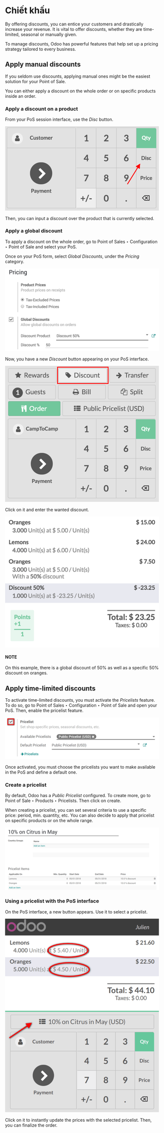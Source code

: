 # Chiết khấu

By offering discounts, you can entice your customers and drastically
increase your revenue. It is vital to offer discounts, whether they are
time-limited, seasonal or manually given.

To manage discounts, Odoo has powerful features that help set up a
pricing strategy tailored to every business.

## Apply manual discounts

If you seldom use discounts, applying manual ones might be the easiest
solution for your Point of Sale.

You can either apply a discount on the whole order or on specific
products inside an order.

### Apply a discount on a product

From your PoS session interface, use the *Disc* button.

![View of the discount button for manual discount](../../../../.gitbook/assets/discounts_01.png)

Then, you can input a discount over the product that is currently
selected.

### Apply a global discount

To apply a discount on the whole order, go to Point of
Sales ‣ Configuration ‣ Point of Sale and select your PoS.

Once on your PoS form, select *Global Discounts*, under the *Pricing* category.

![View of the feature to enable for global discount](../../../../.gitbook/assets/discounts_02.png)

Now, you have a new *Discount* button appearing on your PoS interface.

![View of the button to use for global discount via the pos interface](../../../../.gitbook/assets/discounts_03.png)

Click on it and enter the wanted discount.

![View of the discount offered in the payment summary](../../../../.gitbook/assets/discounts_04.png)

#### NOTE
On this example, there is a global discount of 50% as well as a specific
50% discount on oranges.

## Apply time-limited discounts

To activate time-limited discounts, you must activate the *Pricelists*
feature. To do so, go to Point of Sales ‣
Configuration ‣ Point of Sale and open your PoS. Then, enable the
pricelist feature.

![View of the pricelist feature](../../../../.gitbook/assets/discounts_05.png)

Once activated, you must choose the pricelists you want to make
available in the PoS and define a default one.

### Create a pricelist

By default, Odoo has a *Public Pricelist* configured. To create more,
go to Point of Sale ‣ Products ‣ Pricelists. Then
click on create.

When creating a pricelist, you can set several criteria to use a
specific price: period, min. quantity, etc. You can also decide to apply
that pricelist on specific products or on the whole range.

![View of a time-limited pricelist for two products](../../../../.gitbook/assets/discounts_06.png)

### Using a pricelist with the PoS interface

On the PoS interface, a new button appears. Use it to select a
pricelist.

![View of the button to use for time-limited discounts via the pos interface](../../../../.gitbook/assets/discounts_07.png)

Click on it to instantly update the prices with the selected pricelist. Then, you can finalize the order.
